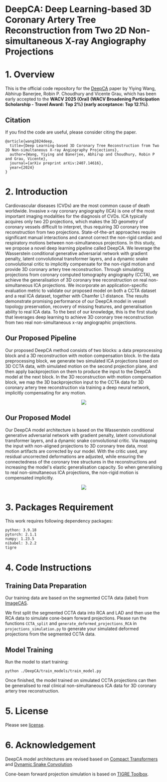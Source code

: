 # DeepCA: Deep Learning-based 3D Coronary Artery Tree Reconstruction from Two 2D Non-simultaneous X-ray Angiography Projections

# 1. Overview

This is the official code repository for the [DeepCA](https://arxiv.org/abs/2407.14616) paper by Yiying Wang, Abhirup Banerjee, Robin P. Choudhury and Vicente Grau, which has been early accepted to the **WACV 2025 (Oral) (WACV Broadening Participation Scholarship - Travel Award: Top 2\%) (early acceptance: Top 12.1%)**.

## Citation

If you find the code are useful, please consider citing the paper.

```
@article{wang2024deep,
  title={Deep Learning-based 3D Coronary Tree Reconstruction from Two 2D Non-simultaneous X-ray Angiography Projections},
  author={Wang, Yiying and Banerjee, Abhirup and Choudhury, Robin P and Grau, Vicente},
  journal={arXiv preprint arXiv:2407.14616},
  year={2024}
}
```

# 2. Introduction

Cardiovascular diseases (CVDs) are the most common cause of death worldwide. Invasive x-ray coronary angiography (ICA) is one of the most important imaging modalities for the diagnosis of CVDs. ICA typically acquires only two 2D projections, which makes the 3D geometry of coronary vessels difficult to interpret, thus requiring 3D coronary tree reconstruction from two projections. State-of-the-art approaches require significant manual interactions and cannot correct the non-rigid cardiac and respiratory motions between non-simultaneous projections. In this study, we propose a novel deep learning pipeline called DeepCA. We leverage the Wasserstein conditional generative adversarial network with gradient penalty, latent convolutional transformer layers, and a dynamic snake convolutional critic to implicitly compensate for the non-rigid motion and provide 3D coronary artery tree reconstruction. Through simulating projections from coronary computed tomography angiography (CCTA), we achieve the generalisation of 3D coronary tree reconstruction on real non-simultaneous ICA projections. We incorporate an application-specific evaluation metric to validate our proposed model on both a CCTA dataset and a real ICA dataset, together with Chamfer L1 distance. The results demonstrate promising performance of our DeepCA model in vessel topology preservation, recovery of missing features, and generalisation ability to real ICA data. To the best of our knowledge, this is the first study that leverages deep learning to achieve 3D coronary tree reconstruction from two real non-simultaneous x-ray angiographic projections. 

## Our Proposed Pipeline

Our proposed DeepCA method consists of two blocks: a data preprocessing block and a 3D reconstruction with motion compensation block. In the data preprocessing block, we generate two simulated ICA projections based on 3D CCTA data, with simulated motion on the second projection plane, and then apply backprojection on them to produce the input to the DeepCA model at the next block. In the 3D reconstruction with motion compensation block, we map the 3D backprojection input to the CCTA data for 3D coronary artery tree reconstruction via training a deep neural network, implicitly compensating for any motion.

<p align="center">
  <img src="https://github.com/WangStephen/DeepCA/blob/main/img/workflow.png">
</p>

## Our Proposed Model

Our DeepCA model architecture is based on the Wasserstein conditional generative adversarial network with gradient penalty, latent convolutional transformer layers, and a dynamic snake convolutional critic. Via mapping the input with non-aligned projections to 3D coronary tree data, most motion artifacts are corrected by our model. With the critic used, any residual uncorrected deformations are adjusted, while ensuring the connectedness of the coronary tree structures in the reconstructions and increasing the model's elastic generalisation capacity. So when generalising to real non-simultaneous ICA projections, the non-rigid motion is compensated implicitly.

<p align="center">
  <img src="https://github.com/WangStephen/DeepCA/blob/main/img/model.png">
</p>

# 3. Packages Requirement

This work requires following dependency packages:

```
python: 3.9.18
pytorch: 2.1.1
numpy: 1.23.5 
nibabel: 3.2.2
tigre 
```

# 4. Code Instructions

## Training Data Preparation

Our training data are based on the segmented CCTA data (label) from [ImageCAS](https://github.com/XiaoweiXu/ImageCAS-A-Large-Scale-Dataset-and-Benchmark-for-Coronary-Artery-Segmentation-based-on-CT).

We first split the segmented CCTA data into RCA and LAD and then use the RCA data to simulate cone-beam forward projections. Please run the functions `CCTA_split` and `generate_deformed_projections_RCA` in `projections_simulation.py` to generate your simulated deformed projections from the segmented CCTA data.

## Model Training

Run the model to start training:

```
python ./DeepCA/train_models/train_model.py 
```

Once finished, the model trained on simulated CCTA projections can then be generalised to real clinical non-simultaneous ICA data for 3D coronary artery tree reconstruction. 

# 5. License

Please see [license](https://github.com/WangStephen/DeepCA/blob/main/LICENSE).

# 6. Acknowledgement

DeepCA model architectures are revised based on [Compact Transformers](https://github.com/SHI-Labs/Compact-Transformers) and [Dynamic Snake Convolution](https://github.com/YaoleiQi/DSCNet).

Cone-beam forward projection simulation is based on [TIGRE Toolbox](https://github.com/CERN/TIGRE).

